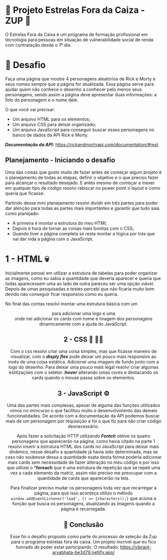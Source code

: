 # 🌟 Projeto Estrelas Fora da Caiza - ZUP 🌟

O Estrelas Fora da Caixa é um programa de formação profissional em tecnologia para pessoas em situação de vulnerabilidade social de renda com contratação desde o 1º dia. 

# 🚀 Desafio

Faça uma página que mostre 4 personagens aleatórios de Rick e Morty e seus nomes sempre que a página for atualizada.
Essa página serve para ajudar quem não conhece o desenho a conhecer pelo menos seus personagens, sendo assim a página deve apresentar duas informações: a foto do personagem e o nome dele.

O que você vai precisar:
* Um arquivo HTML para os elementos;
* Um arquivo CSS para deixar organizado;
* Um arquivo JavaScript para conseguir buscar esses personagens no banco de dados da API Rick e Morty.

***Documentação da API:*** https://rickandmortyapi.com/documentation/#rest

## Planejamento - Iniciando o desafio

Uma das coisas que gosto muito de fazer antes de começar algum projeto é o planejamento de todas as etapas, definir o objetivo e o que preciso fazer para alcançar o resultado desejado. E antes mesmo de começar a mexer em qualquer tipo de código resolvi rabiscar no power point o layout e como queria que ficasse.

Partindo desse mini planejamento resolvi dividir em três partes para poder dar atenção para todas as partes mais importantes e garantir que tudo saia como planejado:

* A primeira é montar a estrutura do meu HTMl;
* Depois é hora de tornar as coisas mais bonitas com o CSS;
* Quando tiver a página completa só resta montar a lógica por trás que vai dar vida a página com o JavaScript.

 
# 1 - HTML 💀

Inicialmente pensei em utilizar a estrutura de tabelas para poder organizar as imagens, como eu sabia a quantidade que deveria aparecer e queria que todas aparecessem uma ao lado da outra pareceu ser uma opção viável. Depois de umas pesquisadas e testes percebi que não ficaria muito bom devido não conseguir ficar responsivo como eu queria. 

No final das contas resolvi montar uma estrutura básica com um <header> para adicionar uma logo e uma <section> onde irei adicionar os cards com nome e imagem dos personagens dinamicamente com a ajuda do JavaScript.


# 2 - CSS 💄 💅🏿

Com o css resolvi criar uma coisa simples, mas que ficasse maneiro de visualizar, com o ***disply flex*** pude deixar um pouco mais responsivo ao invés de uma coisa estática. Adicionei uma imagem de fundo junto com a logo do desenho. Para deixar uma pouco mais legal resolvi criar algumas estilizações com o seletor ***:hover*** alterando umas cores e destacando os cards quando o mouse passa sobre os elementos.

# 3 - JavaScript ⚙

Uma das partes mais complexas, apesar de alguma das funções utilizados vimos no minicurso o que facilitou muito o desenvolvimento das demais funcionalidades. De acordo com a documentação da API podemos buscar mais de um personagem por requisição e foi o que fiz para não criar código desnecessário.

Após fazer a solicitação HTTP utilizando ***Fentch*** obtive os quatro personagens que aparecerão na página, como havia citado na parte 1 resolvi inserir a estrutura HTML dos cards no JavaScript para deixar mais dinâmico, nesse desafio a quantidade já havia sido determinada, mas se caso não soubesse dessa a quantidade exata desta forma poderia adicionar mais cards sem necessidade de fazer alteração no meu código e por isso que utilizei o ***foreach** que é uma estrutura de repetição que se repeti uma vez a cada elemento da matriz, assim não preciso me preocupar com a quantidade de cards que aparecerão na tela.

Para finalizar preciso mudar os personagens toda vez que recarregar a página, para que isso aconteça utilizo o método ```window.addEventListener('load', () => {characters();}``` que aciona a função que busca os personagens, atualizando as imagens quando a página é recarregada.


# 🌟 Conclusão 

Esse foi o desafio proposto como parte do processo de seleção da Zup para o programa estrelas fora da caixa. Um projeto incrível que eu fico honrado de poder estar participando.
O resultado: https://vibrant-aryabhata-be3d79.netlify.app/



